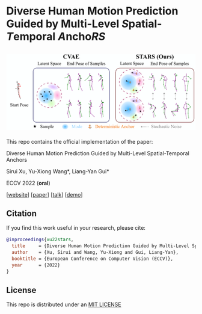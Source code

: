 # Diverse Human Motion Prediction Guided by Multi-Level *S*patial-*T*emporal *A*ncho*RS*
![Loading STARS Overview](images/teaser.png "STARS")
---
This repo contains the official implementation of the paper:

Diverse Human Motion Prediction Guided by Multi-Level Spatial-Temporal Anchors

Sirui Xu, Yu-Xiong Wang*, Liang-Yan Gui*

ECCV 2022 (**oral**)

[[website]()] [[paper]()] [[talk]()] [[demo](https://youtu.be/ibYfsvCg7tQ)]



## Citation
If you find this work useful in your research, please cite:

```bibtex
@inproceedings{xu22stars,
  title     = {Diverse Human Motion Prediction Guided by Multi-Level Spatial-Temporal Anchors},
  author    = {Xu, Sirui and Wang, Yu-Xiong and Gui, Liang-Yan},
  booktitle = {European Conference on Computer Vision (ECCV)},
  year      = {2022}
}
```

## License

This repo is distributed under an [MIT LICENSE](LICENSE)